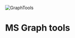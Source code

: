 ![GraphTools](https://github.com/user-attachments/assets/99410c76-d6ee-4de1-9b4d-eca77445e0c4)
# MS Graph tools
